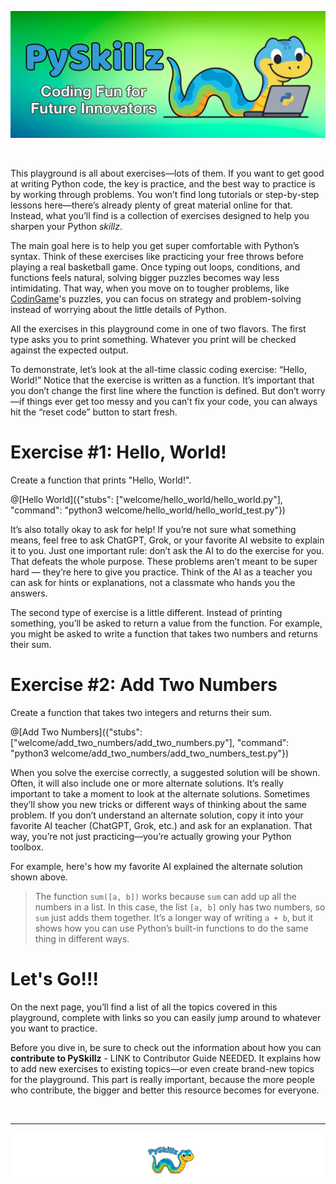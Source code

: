![PySkillz](../../graphics/PySkillzBanner.png)

<BR>

This playground is all about exercises—lots of them. If you want to get good at writing Python code, the key is practice, and the best way to practice is by working through problems. You won’t find long tutorials or step-by-step lessons here—there’s already plenty of great material online for that. Instead, what you’ll find is a collection of exercises designed to help you sharpen your Python _skillz_.

The main goal here is to help you get super comfortable with Python’s syntax. Think of these exercises like practicing your free throws before playing a real basketball game. Once typing out loops, conditions, and functions feels natural, solving bigger puzzles becomes way less intimidating. That way, when you move on to tougher problems, like [CodinGame](https://www.codingame.com)'s puzzles, you can focus on strategy and problem-solving instead of worrying about the little details of Python.

All the exercises in this playground come in one of two flavors. The first type asks you to print something. Whatever you print will be checked against the expected output.

To demonstrate, let’s look at the all-time classic coding exercise: “Hello, World!” Notice that the exercise is written as a function. It’s important that you don’t change the first line where the function is defined. But don’t worry—if things ever get too messy and you can’t fix your code, you can always hit the “reset code” button to start fresh.

# Exercise #1: Hello, World!

Create a function that prints "Hello, World!".

@[Hello World]({"stubs": ["welcome/hello_world/hello_world.py"], "command": "python3 welcome/hello_world/hello_world_test.py"})

It’s also totally okay to ask for help! If you’re not sure what something means, feel free to ask ChatGPT, Grok, or your favorite AI website to explain it to you. Just one important rule: don’t ask the AI to do the exercise for you. That defeats the whole purpose. These problems aren’t meant to be super hard — they’re here to give you practice. Think of the AI as a teacher you can ask for hints or explanations, not a classmate who hands you the answers.

The second type of exercise is a little different. Instead of printing something, you’ll be asked to return a value from the function. For example, you might be asked to write a function that takes two numbers and returns their sum.

# Exercise #2: Add Two Numbers

Create a function that takes two integers and returns their sum.

@[Add Two Numbers]({"stubs": ["welcome/add_two_numbers/add_two_numbers.py"], "command": "python3 welcome/add_two_numbers/add_two_numbers_test.py"})

When you solve the exercise correctly, a suggested solution will be shown. Often, it will also include one or more alternate solutions. It’s really important to take a moment to look at the alternate solutions. Sometimes they’ll show you new tricks or different ways of thinking about the same problem. If you don’t understand an alternate solution, copy it into your favorite AI teacher (ChatGPT, Grok, etc.) and ask for an explanation. That way, you’re not just practicing—you’re actually growing your Python toolbox.

For example, here's how my favorite AI explained the alternate solution shown above.

>The function `sum([a, b])` works because `sum` can add up all the numbers in a list. In this case, the list `[a, b]` only has two numbers, so `sum` just adds them together. It’s a longer way of writing `a + b`, but it shows how you can use Python’s built-in functions to do the same thing in different ways.

# Let's Go!!!

On the next page, you’ll find a list of all the topics covered in this playground, complete with links so you can easily jump around to whatever you want to practice. 

Before you dive in, be sure to check out the information about how you can **contribute to PySkillz** - LINK to Contributor Guide NEEDED. It explains how to add new exercises to existing topics—or even create brand-new topics for the playground. This part is really important, because the more people who contribute, the bigger and better this resource becomes for everyone.

<BR>

************

[![Skillz Catalog](../../graphics/PySkillzFooter.png)](skillz-catalog)
